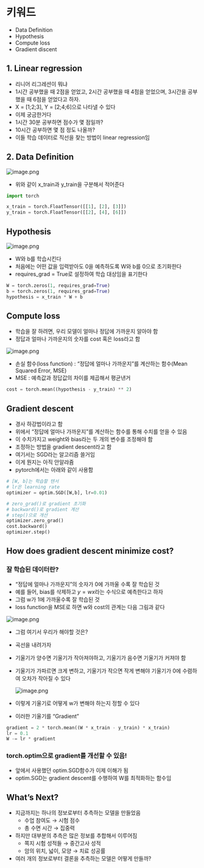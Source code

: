 # 키워드

- Data Definition
- Hypothesis
- Compute loss
- Gradient discent

## 1. Linear regression

- 리니어 리그레션이 뭐냐
- 1시간 공부했을 때 2점을 얻었고, 2시간 공부했을 때 4점을 얻었으며, 3시간을 공부했을 때 6점을 얻었다고 하자.
- X = [1;2;3], Y = [2;4;6]으로 나타낼 수 있다
- 이제 궁금한거다
- 1시간 30분 공부하면 점수가 몇 점일까?
- 10시간 공부하면 몇 점 정도 나올까?
- 이들 학습 데이터로 직선을 찾는 방법이 linear regression임

## 2. Data Definition

![image.png](https://prod-files-secure.s3.us-west-2.amazonaws.com/a24b6086-9cfb-42c3-9bfa-3145032b89e8/22212c83-2e01-4d78-9ac8-7ff5de4365ee/image.png)

- 위와 같이 x_train과 y_train을 구분해서 적어준다

```python
import torch

x_train = torch.FloatTensor([[1], [2], [3]])
y_train = torch.FloatTensor([[2], [4], [6]])
```

## Hypothesis

![image.png](https://prod-files-secure.s3.us-west-2.amazonaws.com/a24b6086-9cfb-42c3-9bfa-3145032b89e8/8a2d0e2b-774a-4bd8-93c5-1c767651fe46/image.png)

- W와 b를 학습시킨다
- 처음에는 어떤 값을 입력받아도 0을 예측하도록 W와 b를 0으로 초기화한다
- requires_grad = True로 설정하여 학습 대상임을 표기한다

```python
W = torch.zeros(1, requires_grad=True)
b = torch.zeros(1, requires_grad=True)
hypothesis = x_train * W + b
```

## Compute loss

- 학습을 잘 하려면, 우리 모델이 얼마나 정답에 가까운지 알아야 함
- 정답과 얼마나 가까운지의 숫자를 cost 혹은 loss라고 함

![image.png](https://prod-files-secure.s3.us-west-2.amazonaws.com/a24b6086-9cfb-42c3-9bfa-3145032b89e8/c1244a7e-5f1a-4514-a84a-d600a625ebff/image.png)

- 손실 함수(loss function) : “정답에 얼마나 가까운지”를 계산하는 함수(Mean Squared Error, MSE)
- MSE : 예측값과 정답값의 차이를 제곱해서 평균낸거

```python
cost = torch.mean((hypothesis - y_train) ** 2)
```

## Gradient descent

- 경사 하강법이라고 함
- 위에서 “정답에 얼마나 가까운지”를 계산하는 함수를 통해 수치를 얻을 수 있음
- 이 수치가지고 weight와 bias라는 두 개의 변수를 조정해야 함
- 조정하는 방법을 gradient descent라고 함
- 여기서는 SGD라는 알고리즘 쓸거임
- 이게 뭔지는 아직 안알랴쥼
- pytorch에서는 아래와 같이 사용함

```python
# [W, b]는 학습할 텐서
# lr은 learning rate
optimizer = optim.SGD([W,b], lr=0.01)

# zero_grad()로 gradient 초기화
# backward()로 gradient 계산
# step()으로 개선
optimizer.zero_grad()
cost.backward()
optimizer.step()
```

## How does gradient descent minimize cost?

### 잘 학습된 데이터란?

- “정답에 얼마나 가까운지”의 숫자가 0에 가까울 수록 잘 학습된 것
- 예를 들어, bias를 삭제하고 $y = w x$라는 수식으로 예측한다고 하자
- 그럼 w가 1에 가까울수록 잘 학습된 것
- loss function을 MSE로 하면 w와 cost의 관계는 다음 그림과 같다

![image.png](https://prod-files-secure.s3.us-west-2.amazonaws.com/a24b6086-9cfb-42c3-9bfa-3145032b89e8/fa927630-ae9c-46a0-a9ef-c79082f8aedb/image.png)

- 그럼 여기서 우리가 해야할 것은?
- 곡선을 내려가자
- 기울기가 양수면 기울기가 작아져야하고, 기울기가 음수면 기울기가 커져야 함
- 기울기가 가파르면 크게 변하고, 기울기가 작으면 작게 변해야 기울기가 0에 수렴하여 오차가 작아질 수 있다
    
    ![image.png](https://prod-files-secure.s3.us-west-2.amazonaws.com/a24b6086-9cfb-42c3-9bfa-3145032b89e8/b263e11b-a558-4f12-bb80-b8d7140cdd63/image.png)
    
- 이렇게 기울기로 어떻게 w가 변해야 하는지 정할 수 있다
- 이러한 기울기를 “Gradient”

```python
gradient = 2 * torch.mean((W * x_train - y_train) * x_train)
lr = 0.1
W -= lr * gradient
```

### torch.optim으로 gradient를 개선할 수 있음!

- 앞에서 사용했던 optim.SGD함수가 이제 이해가 됨
- optim.SGD는 gradient descent를 수행하여 W를 최적화하는 함수임

## What’s Next?

- 지금까지는 하나의 정보로부터 추측하는 모델을 만들었음
    - 수업 참여도 → 시험 점수
    - 총 수면 시간 → 집중력
- 하지만 대부분의 추측은 많은 정보를 추합해서 이루어짐
    - 쪽지 시험 성적들 → 중간고사 성적
    - 암의 위치, 넓이, 모양 → 치료 성공률
- 여러 개의 정보로부터 결론을 추측하는 모델은 어떻게 만들까?